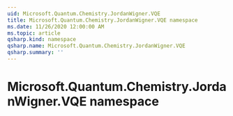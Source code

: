 ```yaml
---
uid: Microsoft.Quantum.Chemistry.JordanWigner.VQE
title: Microsoft.Quantum.Chemistry.JordanWigner.VQE namespace
ms.date: 11/26/2020 12:00:00 AM
ms.topic: article
qsharp.kind: namespace
qsharp.name: Microsoft.Quantum.Chemistry.JordanWigner.VQE
qsharp.summary: ''
---
```


# Microsoft.Quantum.Chemistry.JordanWigner.VQE namespace



